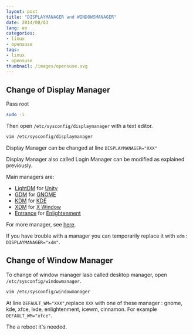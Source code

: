 ```yaml
---
layout: post
title: "DISPLAYMANAGER and WINDOWSMANAGER"
date: 2014/08/03
lang: en
categories:
- linux
- opensuse
tags:
- linux
- opensuse
thumbnail: /images/opensuse.svg
---
```

## Change of Display Manager

Pass root
```bash
sudo -i
```

Then open `/etc/sysconfig/displaymanager` with a text editor.
```bash
vim /etc/sysconfig/displaymanager
```

Display Manager can be changed at line `DISPLAYMANAGER="XXX"`

Display Manager also called Login Manager can be modified as explained previously.

Main managers are:
* [LightDM][lightdm] for [Unity][unity]
* [GDM][gdm] for [GNOME][gnome]
* [KDM][kdm] for [KDE][kde]
* [XDM][xdm] for [X Window][xwindow]
* [Entrance][entrance] for [Enlightenment][enlightenment]

For more manager, see [here][moremanager].

If you have trouble with a manager you can temporarily replace it with `xdm` : `DISPLAYMANAGER="xdm"`.

## Change of Window Manager

To change of window manager laso called desktop manager, open `/etc/sysconfig/windowmanager`.
```bash
vim /etc/sysconfig/windowmanager
```

At line `DEFAULT_WM="XXX"`,replace `XXX` with one of these manager : gnome, kde, xfce, lxde, enlightenment, icewm, cinnamon.
For example `DEFAULT_WM="xfce"`.

The a reboot it's needed.

[lightdm]:https://en.wikipedia.org/wiki/LightDM "Wikipedia : LightDM"
[unity]:https://en.wikipedia.org/wiki/Unity_%28user_interface%29 "Wikipedia : Unity"
[gdm]:https://en.wikipedia.org/wiki/GNOME_Display_Manager "Wikipedia : GDM"
[gnome]:https://en.wikipedia.org/wiki/GNOME "Wikipedia : GNOME"
[kdm]:https://en.wikipedia.org/wiki/KDE_Display_Manager "Wikipedia : KDM"
[kde]:https://en.wikipedia.org/wiki/KDE "Wikipedia : KDE"
[xdm]:https://en.wikipedia.org/wiki/XDM_%28display_manager%29 "Wikipedia : XDM"
[xwindow]:https://en.wikipedia.org/wiki/X_Window_System "Wikipedia : X Window"
[entrance]:https://en.wikipedia.org/wiki/Entrance_%28display_manager%29 "Wikipedia : Entrance"
[enlightenment]:https://en.wikipedia.org/wiki/Enlightenment_%28software%29 "Wikipedia : Enlightenment"
[moremanager]:https://en.wikipedia.org/wiki/X_display_manager_%28program_type%29#Some_implementations "Wikipedia Some implementations"

